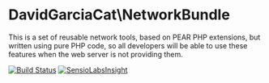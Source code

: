 # DavidGarciaCat\NetworkBundle

This is a set of reusable network tools, based on PEAR PHP extensions,
but written using pure PHP code, so all developers will be able to use
these features when the web server is not providing them.

[![Build Status](https://travis-ci.org/DavidGarciaCat/network-polyfill.svg?branch=master)](https://travis-ci.org/DavidGarciaCat/network-polyfill)
[![SensioLabsInsight](https://insight.sensiolabs.com/projects/f86840c9-b589-40d0-9fe9-7705082b34f0/mini.png)](https://insight.sensiolabs.com/projects/f86840c9-b589-40d0-9fe9-7705082b34f0)


